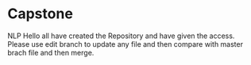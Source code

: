 # Capstone
NLP
Hello all have created the Repository and have given the access. Please use edit branch to update any file and then compare with master brach file and then merge.
